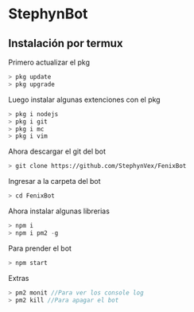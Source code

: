 # StephynBot

## Instalación por termux

<p>Primero actualizar el pkg</p>

``` ts
> pkg update
> pkg upgrade
```

<p>Luego instalar algunas extenciones con el pkg</p>

``` ts
> pkg i nodejs
> pkg i git
> pkg i mc
> pkg i vim
```

<p>Ahora descargar el git del bot</p>

``` bash
> git clone https://github.com/StephynVex/FenixBot
```

<p>Ingresar a la carpeta del bot</p>

``` ts
> cd FenixBot
```

<p>Ahora instalar algunas librerias</p>

``` ts
> npm i
> npm i pm2 -g
```

<p>Para prender el bot</p>

``` ts
> npm start
```

<p>Extras</p>

``` ts
> pm2 monit //Para ver los console log
> pm2 kill //Para apagar el bot
```
